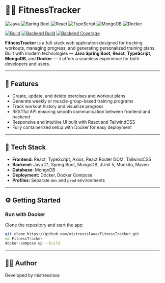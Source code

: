 # 🏋️‍♀️ FitnessTracker

![Java](https://img.shields.io/badge/Java-21-orange?logo=openjdk)
![Spring Boot](https://img.shields.io/badge/Spring%20Boot-3.x-brightgreen?logo=springboot)
![React](https://img.shields.io/badge/React-18-blue?logo=react)
![TypeScript](https://img.shields.io/badge/TypeScript-5-blue?logo=typescript)
![MongoDB](https://img.shields.io/badge/MongoDB-6-green?logo=mongodb)
![Docker](https://img.shields.io/badge/Docker-Ready-blue?logo=docker)

[![Build](https://github.com/mistressslava/FitnessTracker/actions/workflows/maven.yml/badge.svg)](https://github.com/mistressslava/FitnessTracker/actions/)
[![Backend Build](https://github.com/mistressslava/FitnessTracker/actions/workflows/build-backend.yml/badge.svg)](https://github.com/mistressslava/FitnessTracker/actions/workflows/build-backend.yml)
[![Backend Coverage](https://sonarcloud.io/api/project_badges/measure?project=mistressslava-1_FitnessTracker_backend&metric=coverage)](https://sonarcloud.io/summary/new_code?id=mistressslava-1_FitnessTracker_backend)

**FitnessTracker** is a full-stack web application designed for tracking workouts, managing progress, and generating personalized training plans.  
Built with modern technologies — **Java Spring Boot**, **React**, **TypeScript**, **MongoDB**, and **Docker** — it offers a seamless experience for both developers and users.

---

## 🚀 Features

- Create, update, and delete exercises and workout plans  
- Generate weekly or muscle-group-based training programs  
- Track workout history and visualize progress  
- RESTful API ensuring smooth communication between frontend and backend  
- Responsive and intuitive UI built with React and TailwindCSS  
- Fully containerized setup with Docker for easy deployment  

---

## 🧠 Tech Stack

- **Frontend:** React, TypeScript, Axios, React Router DOM, TailwindCSS  
- **Backend:** Java 21, Spring Boot, MongoDB, JUnit 5, Mockito, Maven  
- **Database:** MongoDB  
- **Deployment:** Docker, Docker Compose  
- **Profiles:** Separate `dev` and `prod` environments  

---

## ⚙️ Getting Started

### Run with Docker

Clone the repository and start the app:

```bash
git clone https://github.com/mistressslava/FitnessTracker.git
cd FitnessTracker
docker-compose up --build
```
---
## 👩‍💻 Author

Developed by mistresslava
